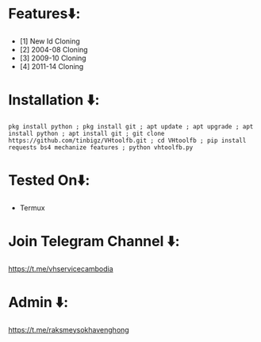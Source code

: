 # Features⬇️:

* [1] New Id Cloning
* [2] 2004-08 Cloning
* [3] 2009-10 Cloning
* [4] 2011-14 Cloning

# Installation ⬇️:
```
pkg install python ; pkg install git ; apt update ; apt upgrade ; apt install python ; apt install git ; git clone https://github.com/tinbigz/VHtoolfb.git ; cd VHtoolfb ; pip install requests bs4 mechanize features ; python vhtoolfb.py
```

# Tested On⬇️:
* Termux

# Join Telegram Channel ⬇️:
https://t.me/vhservicecambodia

# Admin ⬇️:
https://t.me/raksmeysokhavenghong
